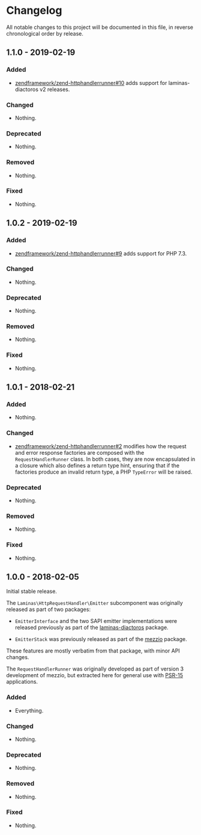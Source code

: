 # Changelog

All notable changes to this project will be documented in this file, in reverse chronological order by release.

## 1.1.0 - 2019-02-19

### Added

- [zendframework/zend-httphandlerrunner#10](https://github.com/zendframework/zend-httphandlerrunner/pull/10) adds support for laminas-diactoros v2 releases.

### Changed

- Nothing.

### Deprecated

- Nothing.

### Removed

- Nothing.

### Fixed

- Nothing.

## 1.0.2 - 2019-02-19

### Added

- [zendframework/zend-httphandlerrunner#9](https://github.com/zendframework/zend-httphandlerrunner/pull/9) adds support for PHP 7.3.

### Changed

- Nothing.

### Deprecated

- Nothing.

### Removed

- Nothing.

### Fixed

- Nothing.

## 1.0.1 - 2018-02-21

### Added

- Nothing.

### Changed

- [zendframework/zend-httphandlerrunner#2](https://github.com/zendframework/zend-httphandlerrunner/pull/2) modifies
  how the request and error response factories are composed with the
  `RequestHandlerRunner` class. In both cases, they are now encapsulated in a
  closure which also defines a return type hint, ensuring that if the factories
  produce an invalid return type, a PHP `TypeError` will be raised.

### Deprecated

- Nothing.

### Removed

- Nothing.

### Fixed

- Nothing.

## 1.0.0 - 2018-02-05

Initial stable release.

The `Laminas\HttpRequestHandler\Emitter` subcomponent was originally released as
part of two packages:

- `EmitterInterface` and the two SAPI emitter implementations were released
  previously as part of the [laminas-diactoros](https://docs.laminas.dev/laminas-daictoros)
  package.

- `EmitterStack` was previously released as part of the
  [mezzio](https://docs.mezzio.dev/mezzio/) package.

These features are mostly verbatim from that package, with minor API changes.

The `RequestHandlerRunner` was originally developed as part of version 3
development of mezzio, but extracted here for general use with
[PSR-15](https://www.php-fig.org/psr/psr-15) applications.

### Added

- Everything.

### Changed

- Nothing.

### Deprecated

- Nothing.

### Removed

- Nothing.

### Fixed

- Nothing.
